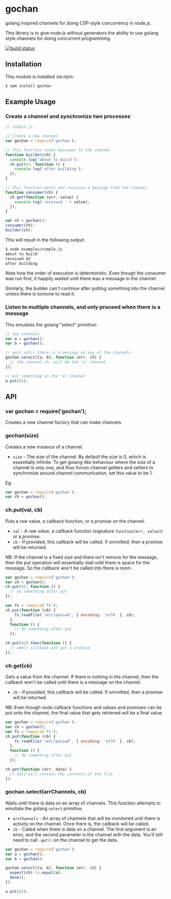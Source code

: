 # gochan

golang inspired channels for doing CSP-style concurrency in node.js.

This library is to give node.js without generators the ability to use golang
style channels for doing concurrent programming.

[![build status](https://secure.travis-ci.org/eugeneware/gochan.png)](http://travis-ci.org/eugeneware/gochan)

## Installation

This module is installed via npm:

``` bash
$ npm install gochan
```

## Example Usage

### Create a channel and synchronize two processes

``` js
// simple.js

// Create a new channel
var gochan = require('gochan');

// This function sends messages to the channel
function builder(ch) {
  console.log('about to build');
  ch.put(42, function () {
    console.log('after building');
  });
}

// This function waits and receives a message from the channel
function consumer(ch) {
  ch.get(function (err, value) {
    console.log('received ' + value);
  });
}

var ch = gochan();
consumer(ch);
builder(ch);
```

This will result in the following output:

``` bash
$ node examples/simple.js
about to build
received 42
after building
```

Note how the order of execution is deterministic. Even though the consumer
was run first, it happily waited until there was a message in the channel.

Similarly, the builder can't continue after putting something into the channel
unless there is somone to read it.

### Listen to multiple channels, and only proceed when there is a message

This emulates the golang "select" primitive:

``` js
// two channels
var a = gochan();
var b = gochan();

// wait until there is a message on any of the channels
gochan.select([a, b], function (err, ch) {
  // the channel ch, will be the "a" channel
});

// put something on the "a" channel
a.put(42);
```

## API

### var gochan = require('gochan');

Creates a new channel factory that can make channels.

### gochan(size)

Creates a new instance of a channel.

* ```size``` - The size of the channel. By default the size is 0, which is
  essentially infinite. To get golang-like behaviour where the size of a
  channel is only one, and thus forces channel getters and setters to
  synchronize around channel communication, set this value to be 1.

Eg:

``` js
var gochan = require('gochan');
var ch = gochan();
```

### ch.put(val, cb)

Puts a raw value, a callback function, or a promise on the channel.

* ```val``` - A raw value, a callback function (signature
  ```function(err, value)```) or a promise.
* ```cb``` - If provided, this callback will be called. If ommitted, then a
  promise will be returned.

NB: If the channel is a fixed size and there isn't remove for the message, then
the put operation will essentially stall until there is space for the message.
So the callback won't be called into there is room.

``` js
var gochan = require('gochan');
var ch = gochan();
ch.put(42, function () {
  // do something after put
});

var fs = require('fs');
ch.put(function (cb) {
    fs.readFile('/etc/passwd', { encoding: 'utf8' }, cb);
  },
  function () {
    // do something after put
  });

ch.put(42).then(function () {
  // ommit callback and get a promise
});
```

### ch.get(cb)

Gets a value from the channel. If there is nothing in the channel, then the
callback won't be called until there is a message on the channel.

* ```cb``` - If provided, this callback will be called. If ommitted, then a
  promise will be returned.

NB: Even though node callback functions and values and promises can be put
onto the channel, the final value that gets retrieved will be a final value.

``` js
var gochan = require('gochan');
var ch = gochan();
var fs = require('fs');
ch.put(function (cb) {
    fs.readFile('/etc/passwd', { encoding: 'utf8' }, cb);
  },
  function () {
    // do something after put
  });

ch.get(function (err, data) {
  // data will contain the contents of the file
});
```

### gochan.select(arrChannels, cb)

Waits until there is data on an array of channels. This function attempts to
emultate the golang ```select``` primitive.

* ```arrChannels``` - An array of channels that will be monitored until there
  is activity on the channel. Once there is, the callback will be called.
* ```cb``` - Called when there is data on a channel. The first argument is an
  error, and the second parameter is the channel with the data. You'll still
  need to call ```.get()``` on the channel to get the data.

``` js
var gochan = require('gochan');
var a = gochan();
var b = gochan();

gochan.select([a, b], function (err, ch) {
  expect(ch).to.equal(a);
  done();
});

a.put(42);
```
